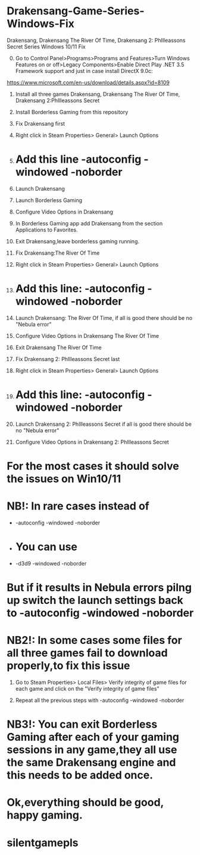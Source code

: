 # Drakensang-Game-Series-Windows-Fix
Drakensang, Drakensang The River Of Time, Drakensang 2: PhIlleassons Secret Series Windows 10/11 Fix

0. Go to Control Panel>Programs>Programs and Features>Turn Windows Features on or off>Legacy Components>Enable Direct Play .NET 3.5 Framework support and just in case install DirectX 9.0c:

https://www.microsoft.com/en-us/download/details.aspx?id=8109

1. Install all three games Drakensang, Drakensang The River Of Time, Drakensang 2:PhIlleassons Secret

2. Install Borderless Gaming from this repository

3. Fix Drakensang first

4. Right click in Steam Properties> General> Launch Options 

5. # Add this line -autoconfig -windowed -noborder

6. Launch Drakensang 

7. Launch Borderless Gaming

8. Configure Video Options in Drakensang 

9. In Borderless Gaming app add Drakensang from the section Applications to Favorites.

10. Exit Drakensang,leave borderless gaming running.

11. Fix Drakensang:The River Of Time

12. Right click in Steam Properties> General> Launch Options 

13. # Add this line: -autoconfig -windowed -noborder

14. Launch Drakensang: The River Of Time, if all is good there should be no "Nebula error"

15. Configure Video Options in Drakensang The River Of Time

16. Exit Drakensang The River Of Time

17. Fix Drakensang 2: PhIlleassons Secret last

18. Right click in Steam Properties> General> Launch Options 

19. # Add this line: -autoconfig -windowed -noborder

20. Launch Drakensang 2: PhIlleassons Secret if all is good there should be no "Nebula error"

21. Configure Video Options in Drakensang 2: PhIlleassons Secret

# For the most cases it should solve the issues on Win10/11

# NB!: In rare cases instead of 

* -autoconfig -windowed -noborder 

* # You can use 

*  -d3d9 -windowed -noborder

# But if it results in Nebula errors pilng up switch the launch settings back to -autoconfig -windowed -noborder

# NB2!: In some cases some files for all three games fail to download properly,to fix this issue

1. Go to Steam Properties> Local Files> Verify integrity of game files for each game and click on the "Verify integrity of game files"

2. Repeat all the previous steps with -autoconfig -windowed -noborder

# NB3!: You can exit Borderless Gaming after each of your gaming sessions in any game,they all use the same Drakensang engine and this needs to be added once.

# Ok,everything should be good, happy gaming.
# silentgamepls



